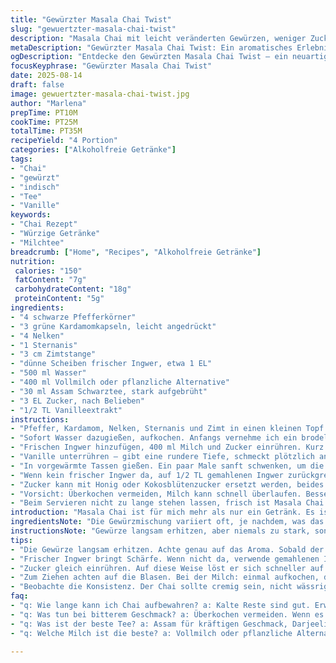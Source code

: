 ```yaml
---
title: "Gewürzter Masala Chai Twist"
slug: "gewuertzter-masala-chai-twist"
description: "Masala Chai mit leicht veränderten Gewürzen, weniger Zucker und einem Hauch Vanille. Schwarzer Tee wird durch Assam ersetzt, Milchanteil leicht verringert, dadurch cremiger. Milder Ingwer und Zimt setzen die Basis, gemischt mit Sternanis und Piment. Die Zubereitungsmethode wurde getweakt, um intensivere Aromen zu fördern. Ideal für alle, die das Original kennen, aber etwas Variation suchen, ohne auf vertraute Elemente zu verzichten."
metaDescription: "Gewürzter Masala Chai Twist: Ein aromatisches Erlebnis mit neuen Gewürzen, wenig Zucker und einer sanften Vanillenote."
ogDescription: "Entdecke den Gewürzten Masala Chai Twist – ein neuartiger Genuss mit intensiven Aromen und vielseitigen Variationen."
focusKeyphrase: "Gewürzter Masala Chai Twist"
date: 2025-08-14
draft: false
image: gewuertzter-masala-chai-twist.jpg
author: "Marlena"
prepTime: PT10M
cookTime: PT25M
totalTime: PT35M
recipeYield: "4 Portion"
categories: ["Alkoholfreie Getränke"]
tags:
- "Chai"
- "gewürzt"
- "indisch"
- "Tee"
- "Vanille"
keywords:
- "Chai Rezept"
- "Würzige Getränke"
- "Milchtee"
breadcrumb: ["Home", "Recipes", "Alkoholfreie Getränke"]
nutrition: 
 calories: "150"
 fatContent: "7g"
 carbohydrateContent: "18g"
 proteinContent: "5g"
ingredients:
- "4 schwarze Pfefferkörner"
- "3 grüne Kardamomkapseln, leicht angedrückt"
- "4 Nelken"
- "1 Sternanis"
- "3 cm Zimtstange"
- "dünne Scheiben frischer Ingwer, etwa 1 EL"
- "500 ml Wasser"
- "400 ml Vollmilch oder pflanzliche Alternative"
- "30 ml Assam Schwarztee, stark aufgebrüht"
- "3 EL Zucker, nach Belieben"
- "1/2 TL Vanilleextrakt"
instructions:
- "Pfeffer, Kardamom, Nelken, Sternanis und Zimt in einen kleinen Topf bei mittelhoher Hitze geben. Nicht zu stark rösten, nur bis sie Duft abgeben, etwa 2 Minuten. Genau beobachten, sonst wird Gewürz bitter."
- "Sofort Wasser dazugießen, aufkochen. Anfangs vernehme ich ein brodelndes Plätschern, dann kleine Bläschen. Temperatur runterdrehen, Deckel schräg auflegen und 12 Minuten simmern lassen. Aromatische Dämpfe füllen die Küche, intensiv, warm."
- "Frischen Ingwer hinzufügen, 400 ml Milch und Zucker einrühren. Kurz vor erneutem Aufkochen, wenn die Milch zart zu wallen beginnt, den Assam Tee untermischen. Einmal kräftig aufkochen, dann Hitze reduzieren. 8 Minuten ziehen lassen, so dickt der Chai etwas ein."
- "Vanille unterrühren – gibt eine rundere Tiefe, schmeckt plötzlich anders, sanfter, nicht süß, eher samtig. Topf vom Herd nehmen, grobe Gewürze mit einem feinen Sieb abseihen. Vorsicht, heiß und klebrig, am besten mit Ofenhandschuhen."
- "In vorgewärmte Tassen gießen. Ein paar Male sanft schwenken, um die Gewürzaromen nochmal zu beleben. Genau auf die cremige Konsistenz achten: nicht zu wässrig, aber auch nicht pastös."
- "Wenn kein frischer Ingwer da, auf 1/2 TL gemahlenen Ingwer zurückgreifen, Geschmack verliert aber an Frische. Für vegane Variante Hafer- oder Mandelmilch nehmen, bei letzterer kommt ein nussiger Unterton dazu, der die Vanille ergänzt."
- "Zucker kann mit Honig oder Kokosblütenzucker ersetzt werden, beides gibt Tiefe. Assam nicht immer da? Darjeeling schwarz okay, aber milder, dann besser 40 ml verwenden."
- "Vorsicht: Überkochen vermeiden, Milch kann schnell überlaufen. Besser Temperatur runterregeln wenn erste Blasen sichtbar. Immer wieder rühren, damit Milch nicht am Boden ansetzt – sonst bitter."
- "Beim Servieren nicht zu lange stehen lassen, frisch ist Masala Chai am aromatischsten. Reste kalt gehen, erneut erwärmen mit etwas frischer Milch, falls zu dick geworden."
introduction: "Masala Chai ist für mich mehr als nur ein Getränk. Es ist der Duft von Gewürzen, die richtige Balance zwischen Schärfe und Süße, Textur, die Kopf und Bauch wärmt. Aber das Original kann schnell eintönig werden. Deshalb experimentiere ich gern mit Variationen, die kleine Nuancen setzen. Zum Beispiel der Austausch von Darjeeling gegen Assam bringt mehr Tiefe und weniger florale Noten. Der Verzicht auf Nelken zugunsten von Sternanis macht das Gewürzprofil sanfter, zugleich spannender. Vanille habe ich erst spät entdeckt – ein echter Gamechanger. Beim Kochen kommt es nicht nur auf Zeiten an, sondern auf das richtige Beobachten und Riechen während des Garens. So erkennt man, wann der Chai sein volles Aroma entfaltet und nicht überkocht. Mit der reduzierten Milchmenge bleibt er cremig, aber nicht zu schwer. Vertrautes mit neuen Reizen mischen – genau mein Ding. Praktisch, vielseitig und herrlich trinkbar – ob als Muntermacher am Morgen oder als Ruhepol am Abend."
ingredientsNote: "Die Gewürzmischung variiert oft, je nachdem, was das Gewürzregal hergibt. Wer keine frischen grünen Kardamomkapseln hat, nimmt gemahlenen, aber nur sparsam – sonst wird es schnell überwürzt. Sternanis als Ersatz für Nelken ist mild und lässt die anderen Gewürze besser schimmern. Frischer Ingwer ist fast unverzichtbar, gibt Schärfe und Frische, getrockneter Ingwer passt, verliert aber an Vivazität. Milch kann ganz klassisch verwendet werden oder pflanzlich, hier bringt Hafer den besten Kompromiss zwischen Cremigkeit und milder Süße. Der eingelagerte Zucker kann mit Honig oder Kokosblütenzucker ausgetauscht werden, was dem Ganzen noch einen karamelligen Ton verleiht. Teequalität ist entscheidend: Assam sorgt für ein kräftiges Aroma und hält den Chai stand, auch wenn man ihn länger ziehen lässt."
instructionsNote: "Gewürze langsam erhitzen, aber niemals zu stark, sonst verbrennen sie schnell und werden bitter. Auf den Duft achten – sobald es riecht, schnell Wasser dazu. Die langsame Ziehzeit gibt Zeit für komplexe Geschmacksschichten. Milch erst spät zugeben, sonst läuft sie leicht über oder kocht zu stark. Zucker gleich mit einrühren, weil er sich so besser im heißen Chai auflöst und keine Körner zurückbleiben. Das Aufkochen nach Zugabe der Milch und des Tees sorgt für eine cremige Textur und intensiviert den Geschmack. Aber Vorsicht: Kochen nicht unbeaufsichtigt lassen. Gewürze gut abseihen, sonst bleibt eine unangenehme Körnigkeit. Wer das Getränk etwas dickflüssiger mag, lässt es ein paar Minuten länger ziehen, dabei regelmäßig rühren. Das Extra an Vanille am Schluss ist optional, gibt aber eine ganz neue Dimension. Und schließlich etwas Geduld – Masala Chai braucht Zeit. Ein guter Chai macht das Warten wert."
tips:
- "Die Gewürze langsam erhitzen. Achte genau auf das Aroma. Sobald der Duft intensiv wird, schnell Wasser hinzufügen. Das verhindert das Verbrennen."
- "Frischer Ingwer bringt Schärfe. Wenn nicht da, verwende gemahlenen Ingwer. Aber sei vorsichtig; es wird schnell dominant. Das Aroma verändert sich."
- "Zucker gleich einrühren. Auf diese Weise löst er sich schneller auf. Alternativen wie Honig oder Kokosblütenzucker bereichern den Chai."
- "Zum Ziehen achten auf die Blasen. Bei der Milch: einmal aufkochen, dann aber Temperatur reduzieren. Ständiges Rühren ist wichtig."
- "Beobachte die Konsistenz. Der Chai sollte cremig sein, nicht wässrig oder zu dick. Übe Geduld beim Ziehen lassen – gute Aromen brauchen Zeit."
faq:
- "q: Wie lange kann ich Chai aufbewahren? a: Kalte Reste sind gut. Erwärmen mit frischer Milch. Achtung, nicht zu dick."
- "q: Was tun bei bitterem Geschmack? a: Überkochen vermeiden. Wenn es bitter ist, weniger Hitze. Sorgfältig rühren."
- "q: Was ist der beste Tee? a: Assam für kräftigen Geschmack, Darjeeling ist milder. Experimentiere mit denen, die du hast."
- "q: Welche Milch ist die beste? a: Vollmilch oder pflanzliche Alternativen, wie Hafer. Mandelmilch gibt einen nussigen Unterton."

---
```

